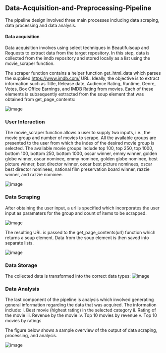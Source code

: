 ## Data-Acquisition-and-Preprocessing-Pipeline

The  pipeline  design  involved  three  main  processes  including  data  scraping,  data processing and data analysis. 

#### Data acquisition 
Data  acquisition involves  using  select  techniques  in  Beautifulsoup and  Requests  to extract data from the target repository. In this step, data is collected from the imdb repository and stored locally as a list using the movie_scraper function.

The scraper function contains a helper function get_html_data which parses the supplied https://www.imdb.com/ URL. Ideally, the objective is to extract information such  as  Title,  Release  date,  Audience  Rating,  Runtime,  Genre,  Votes,  Box  Office Earnings,  and  IMDB  Rating  from  movies.  Each  of  these  elements  is  subsequently extracted from the soup element that was obtained from get_page_contents:

![image](https://user-images.githubusercontent.com/118980393/205435605-04462569-7a2f-4eb4-943e-7849e9fdd9b1.png)

### User Interaction 

The movie_scraper function allows a user to supply two inputs, i.e., the movie group and number of movies to scrape. All the available groups are presented to the user from which the index of the desired movie group is selected. The available movie groups include top 100, top 250, top 1000, bottom 100, bottom 250, bottom 1000, oscar winner, emmy  winner,  golden  globe  winner,  oscar  nominee,  emmy  nominee,  golden  globe nominee, best picture winner, best director winner, oscar best picture nominees, oscar  best director nominees, national film preservation board winner, razzie winner, and razzie nominee.

![image](https://user-images.githubusercontent.com/118980393/205435839-e2551c3d-b007-48ab-ac7d-e7d3ab56a6fb.png)

### Data Scraping
After obtaining the user input, a url is specified which incorporates the user input as paramaters for the group and count of items to be scrapped.

![image](https://user-images.githubusercontent.com/118980393/205435893-b4e16601-7c79-4d72-9bf4-73832fdecb22.png)

The resulting URL is passed to the get_page_contents(url) function which returns a soup element. Data from the soup element is then saved into separate lists.

![image](https://user-images.githubusercontent.com/118980393/205436073-c8b1e0c7-3b51-4c6b-9f8e-0f9948ec1dd4.png)

### Data Storage
The collected data is transformed into the correct data types:
![image](https://user-images.githubusercontent.com/118980393/205436208-8ba1bf2f-2b9a-4e6b-8a42-764f33717372.png)

### Data Analysis

The  last  component  of  the  pipeline  is  analysis  which  involved  generating  general information regarding the data that was acquired. The information include: i. Best movie (highest rating) in the selected category
ii. Rating of the movie
iii. Revenue by the movie
iv. Top 10 movies by revenue
v. Top 10 movies by ratings

The figure below shows a sample overview of the output of data scraping, processing, and analysis.

![image](https://user-images.githubusercontent.com/118980393/205436279-faf84214-7014-46d0-8b53-1a1c9bfed1d7.png)


